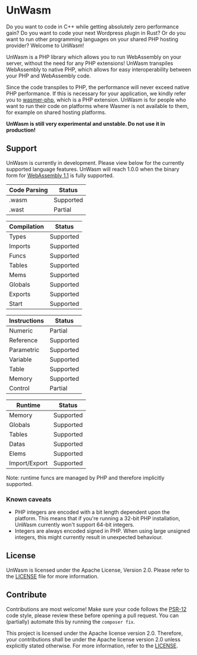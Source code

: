 # UnWasm
Do you want to code in C++ while getting absolutely zero performance gain? Do
you want to code your next Wordpress plugin in Rust? Or do you want to run other
programming languages on your shared PHP hosting provider? Welcome to UnWasm!

UnWasm is a PHP library which allows you to run WebAssembly on your server,
without the need for any PHP extensions! UnWasm transpiles WebAssembly to native
PHP, which allows for easy interoperability between your PHP and WebAssembly
code.

Since the code transpiles to PHP, the performance will never exceed native PHP
performance. If this is necessary for your application, we kindly refer you to
[wasmer-php](https://github.com/wasmerio/wasmer-php/), which is a PHP extension.
UnWasm is for people who want to run their code on platforms where Wasmer is not
available to them, for example on shared hosting platforms.

**UnWasm is still very experimental and unstable. Do not use it in production!**

## Support
UnWasm is currently in development. Please view below for the currently
supported language features. UnWasm will reach 1.0.0 when the binary form for
[WebAssembly 1.1](https://webassembly.github.io/spec/core/binary/index.html) is
fully supported. 

| Code Parsing   | Status      |
| -------------- | ----------- |
| .wasm          | Supported   |
| .wast          | Partial     |

| Compilation    | Status      |
| -------------- | ----------- |
| Types          | Supported   |
| Imports        | Supported   |
| Funcs          | Supported   |
| Tables         | Supported   |
| Mems           | Supported   |
| Globals        | Supported   |
| Exports        | Supported   |
| Start          | Supported   |

| Instructions   | Status      |
| -------------- | ----------- |
| Numeric        | Partial   |
| Reference      | Supported   |
| Parametric     | Supported   |
| Variable       | Supported   |
| Table          | Supported   |
| Memory         | Supported   |
| Control        | Partial     |

| Runtime        | Status      |
| -------------- | ----------- |
| Memory         | Supported   |
| Globals        | Supported   |
| Tables         | Supported   |
| Datas          | Supported   |
| Elems          | Supported   |
| Import/Export  | Supported   |

Note: runtime funcs are managed by PHP and therefore implicitly supported.

### Known caveats
* PHP integers are encoded with a bit length dependent upon the platform. This
  means that if you're running a 32-bit PHP installation, UnWasm currently won't
  support 64-bit integers.
* Integers are always encoded signed in PHP. When using large unsigned
  integers, this might currently result in unexpected behaviour.

## License
UnWasm is licensed under the Apache License, Version 2.0. Please refer to the
[LICENSE](LICENSE) file for more information.

## Contribute
Contributions are most welcome! Make sure your code follows the
[PSR-12](https://www.php-fig.org/psr/psr-12/) code style, please review these
before opening a pull request. You can (partially) automate this by running the
`composer fix`.

This project is licensed under the Apache license version 2.0. Therefore, your
contributions shall be under the Apache license version 2.0 unless explicitly
stated otherwise. For more information, refer to the [LICENSE](LICENSE).
